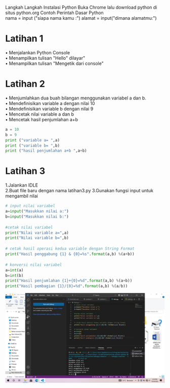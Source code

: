 Langkah Langkah Instalasi Python
Buka Chrome lalu download python di situs python.org
Contoh Perintah Dasar Python                         
nama = input ("siapa nama kamu :")
alamat = input("dimana alamatmu:")

#  Latihan 1

• Menjalankan Python Console  
• Menampilkan tulisan "Hello" dilayar"  
• Menampilkan tulisan "Mengetik dari console"  

#  Latihan 2 

• Menjumlahkan dua buah bilangan menggunakan variabel a dan b.  
• Mendefinisikan variable a dengan nilai 10  
• Mendefinisikan variable b dengan nilai 9  
• Mencetak nilai variable a dan b  
• Mencetak hasil penjumlahan a+b  

```py
a = 10  
b = 9  
print ("variable a= ",a)  
print ("variable b= ",b)  
print ("hasil penjumlahan a+b ",a+b)  
```

# Latihan 3   
1.Jalankan IDLE   
2.Buat file baru dengan nama latihan3.py 
3.Gunakan fungsi input untuk mengambil nilai
```py
# input nilai variabel
a=input("Masukkan nilai a:")
b=input("Masukkan nilai b:")

#cetak nilai variabel
print("Nilai variable a=",a)
print("Nilai variable b=",b)

# cetak hasil operasi kedua variable dengan String Format
print("Hasil penggabung {1} & {0}=%s".format(a,b) %(a+b))

# konversi nilai variabel
a=int(a)
b=int(b)
print("Hasil penjumlahan {1}+{0}=%d".format(a,b) %(a+b))
print("Hasil pembagian {1}/{0}=%d".format(a,b) %(a/b))
```

![img](img/ss.png)